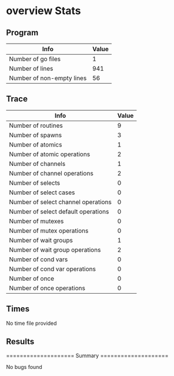 # overview Stats

## Program
| Info | Value |
| - | - |
| Number of go files | 1 |
| Number of lines | 941 |
| Number of non-empty lines | 56 |


## Trace
| Info | Value |
| - | - |
| Number of routines | 9 |
| Number of spawns | 3 |
| Number of atomics | 1 |
| Number of atomic operations | 2 |
| Number of channels | 1 |
| Number of channel operations | 2 |
| Number of selects | 0 |
| Number of select cases | 0 |
| Number of select channel operations | 0 |
| Number of select default operations | 0 |
| Number of mutexes | 0 |
| Number of mutex operations | 0 |
| Number of wait groups | 1 |
| Number of wait group operations | 2 |
| Number of cond vars | 0 |
| Number of cond var operations | 0 |
| Number of once | 0| 
| Number of once operations | 0 |


## Times
No time file provided


## Results
==================== Summary ====================

No bugs found
